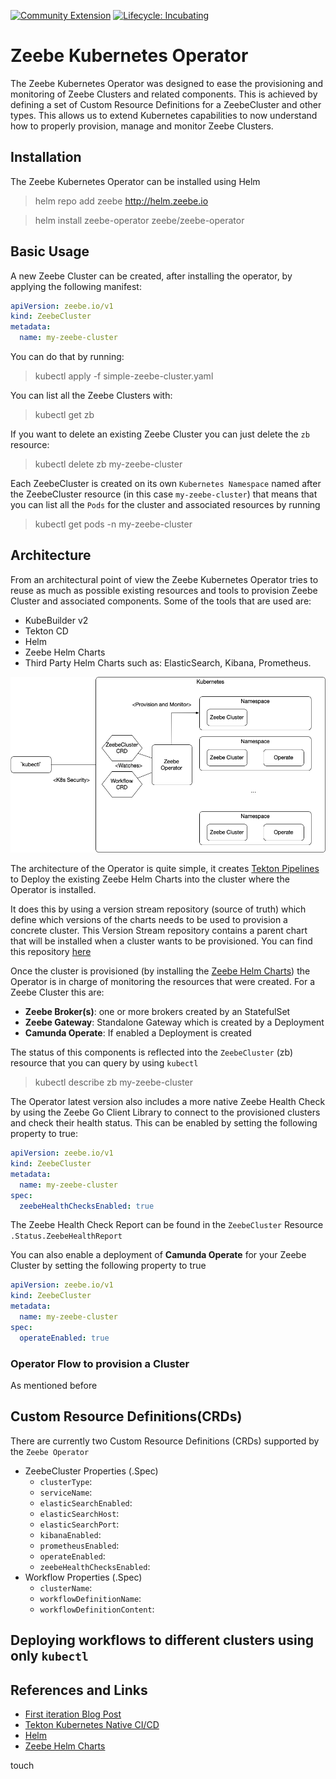 [![Community Extension](https://img.shields.io/badge/Community%20Extension-An%20open%20source%20community%20maintained%20project-FF4700)](https://github.com/camunda-community-hub/community)
[![Lifecycle: Incubating](https://img.shields.io/badge/Lifecycle-Incubating-blue)](https://github.com/Camunda-Community-Hub/community/blob/main/extension-lifecycle.md#incubating-)

# Zeebe Kubernetes Operator
The Zeebe Kubernetes Operator was designed to ease the provisioning and monitoring of Zeebe Clusters and related components. 
This is achieved by defining a set of Custom Resource Definitions for a ZeebeCluster and other types. 
This allows us to extend Kubernetes capabilities to now understand how to properly provision, manage and monitor Zeebe Clusters. 

## Installation
The Zeebe Kubernetes Operator can be installed using Helm

> helm repo add zeebe http://helm.zeebe.io

> helm install zeebe-operator zeebe/zeebe-operator

## Basic Usage


A new Zeebe Cluster can be created, after installing the operator, by applying the following manifest:

``` simple-zeebe-cluster.yaml
apiVersion: zeebe.io/v1
kind: ZeebeCluster
metadata:
  name: my-zeebe-cluster
```

You can do that by running: 
> kubectl apply -f simple-zeebe-cluster.yaml

You can list all the Zeebe Clusters with:
> kubectl get zb

If you want to delete an existing Zeebe Cluster you can just delete the `zb` resource:

> kubectl delete zb my-zeebe-cluster

Each ZeebeCluster is created on its own `Kubernetes Namespace` named after the ZeebeCluster resource (in this case `my-zeebe-cluster`) that means that you can list all the `Pods` for the cluster and associated resources by running
> kubectl get pods -n my-zeebe-cluster



## Architecture

From an architectural point of view the Zeebe Kubernetes Operator tries to reuse as much as possible existing resources and tools to provision Zeebe Cluster and associated components. 
Some of the tools that are used are:
- KubeBuilder v2 
- Tekton CD
- Helm 
- Zeebe Helm Charts
- Third Party Helm Charts such as: ElasticSearch, Kibana, Prometheus. 

![Zeebe K8s Operator Components](imgs/zeebe-k8s-operator.png)

The architecture of the Operator is quite simple, it creates [Tekton Pipelines](http://tekton.dev) to Deploy the existing Zeebe Helm Charts into the cluster where the Operator is installed.
 
It does this by using a version stream repository (source of truth) which define which versions of the charts needs to be used to provision a concrete cluster. 
This Version Stream repository contains a parent chart that will be installed when a cluster wants to be provisioned. You can find this repository [here](https://github.com/zeebe-io/zeebe-version-stream-helm)

Once the cluster is provisioned (by installing the [Zeebe Helm Charts](http://helm.zeebe.io)) the Operator is in charge of monitoring the resources that were created. For a Zeebe Cluster this are: 
- **Zeebe Broker(s)**: one or more brokers created by an StatefulSet
- **Zeebe Gateway**: Standalone Gateway which is created by a Deployment
- **Camunda Operate**: If enabled a Deployment is created

The status of this components is reflected into the `ZeebeCluster` (zb) resource that you can query by using `kubectl`

> kubectl describe zb my-zeebe-cluster

The Operator latest version also includes a more native Zeebe Health Check by using the Zeebe Go Client Library to connect to the provisioned clusters and check their health status. 
This can be enabled by setting the following property to true: 

```yaml
apiVersion: zeebe.io/v1
kind: ZeebeCluster
metadata:
  name: my-zeebe-cluster
spec:
  zeebeHealthChecksEnabled: true
``` 
The Zeebe Health Check Report can be found in the `ZeebeCluster` Resource `.Status.ZeebeHealthReport`

You can also enable a deployment of **Camunda Operate** for your Zeebe Cluster by setting the following property to true

```yaml
apiVersion: zeebe.io/v1
kind: ZeebeCluster
metadata:
  name: my-zeebe-cluster
spec:
  operateEnabled: true
``` 

### Operator Flow to provision a Cluster

As mentioned before

## Custom Resource Definitions(CRDs)
There are currently two Custom Resource Definitions (CRDs) supported by the `Zeebe Operator`
- ZeebeCluster Properties (.Spec)
    - `clusterType`:
    - `serviceName`:
    - `elasticSearchEnabled`:
    - `elasticSearchHost`:
    - `elasticSearchPort`:
    - `kibanaEnabled`:
    - `prometheusEnabled`:
    - `operateEnabled`:
    - `zeebeHealthChecksEnabled`:
- Workflow Properties (.Spec)
    - `clusterName`: 
    - `workflowDefinitionName`:
    - `workflowDefinitionContent`:

## Deploying workflows to different clusters using only `kubectl`



## References and Links
- [First iteration Blog Post](https://salaboy.com/2019/12/20/zeebe-kubernetes-operator/)
- [Tekton Kubernetes Native CI/CD](http://tekton.dev)
- [Helm](http://helm.sh)
- [Zeebe Helm Charts](http://helm.zeebe.io)
  




touch
